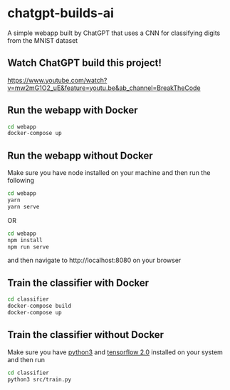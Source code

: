 # chatgpt-builds-ai
A simple webapp built by ChatGPT that uses a CNN for classifying digits from the MNIST dataset

## Watch ChatGPT build this project!
https://www.youtube.com/watch?v=mw2mG1O2_uE&feature=youtu.be&ab_channel=BreakTheCode

## Run the webapp with Docker
```sh
cd webapp
docker-compose up
```

## Run the webapp without Docker
Make sure you have node installed on your machine and then run the following

```sh
cd webapp
yarn
yarn serve
```

OR
```sh
cd webapp
npm install
npm run serve
```

and then navigate to http://localhost:8080 on your browser

## Train the classifier with Docker
```sh
cd classifier
docker-compose build
docker-compose up
```

## Train the classifier without Docker
Make sure you have [python3](https://www.python.org/downloads/) and [tensorflow 2.0](https://www.tensorflow.org/install) installed on your system and then run

```sh
cd classifier
python3 src/train.py
```
